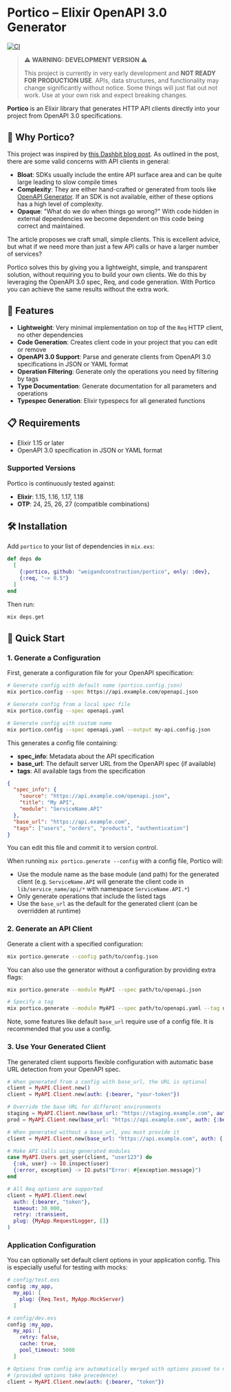 # Portico – Elixir OpenAPI 3.0 Generator

[![CI](https://github.com/weigandconstruction/portico/actions/workflows/ci.yml/badge.svg)](https://github.com/weigandconstruction/portico/actions/workflows/ci.yml)

> ⚠️ **WARNING: DEVELOPMENT VERSION** ⚠️
>
> This project is currently in very early development and **NOT READY FOR PRODUCTION USE**.
> APIs, data structures, and functionality may change significantly without notice.
> Some things will just flat out not work.
> Use at your own risk and expect breaking changes.

**Portico** is an Elixir library that generates HTTP API clients directly into your project from OpenAPI 3.0 specifications.

## 🎯 Why Portico?

This project was inspired by [this Dashbit blog post](https://dashbit.co/blog/sdks-with-req-stripe). As outlined in the
post, there are some valid concerns with API clients in general:

- **Bloat**: SDKs usually include the entire API surface area and can be quite large leading to slow compile times
- **Complexity**: They are either hand-crafted or generated from tools like [OpenAPI
  Generator](https://github.com/OpenAPITools/openapi-generator). If an SDK is not available, either of these options has
  a high level of complexity.
- **Opaque**: "What do we do when things go wrong?" With code hidden in external dependencies we become dependent on
  this code being correct and maintained.

The article proposes we craft small, simple clients. This is excellent advice, but what if we need more than just a few
API calls or have a larger number of services?

Portico solves this by giving you a lightweight, simple, and transparent solution, without requiring you to build your own
clients. We do this by leveraging the OpenAPI 3.0 spec, Req, and code generation. With Portico you can achieve the same
results without the extra work.

## 🚀 Features

- **Lightweight**: Very minimal implementation on top of the `Req` HTTP client, no other dependencies
- **Code Generation**: Creates client code in your project that you can edit or remove
- **OpenAPI 3.0 Support**: Parse and generate clients from OpenAPI 3.0 specifications in JSON or YAML format
- **Operation Filtering**: Generate only the operations you need by filtering by tags
- **Type Documentation**: Generate documentation for all parameters and operations
- **Typespec Generation**: Elixir typespecs for all generated functions

## 📋 Requirements

- Elixir 1.15 or later
- OpenAPI 3.0 specification in JSON or YAML format

### Supported Versions

Portico is continuously tested against:

- **Elixir**: 1.15, 1.16, 1.17, 1.18
- **OTP**: 24, 25, 26, 27 (compatible combinations)

## 🛠 Installation

Add `portico` to your list of dependencies in `mix.exs`:

```elixir
def deps do
  [
    {:portico, github: "weigandconstruction/portico", only: :dev},
    {:req, "~> 0.5"}
  ]
end
```

Then run:

```bash
mix deps.get
```

## 🎯 Quick Start

### 1. Generate a Configuration

First, generate a configuration file for your OpenAPI specification:

```bash
# Generate config with default name (portico.config.json)
mix portico.config --spec https://api.example.com/openapi.json

# Generate config from a local spec file
mix portico.config --spec openapi.yaml

# Generate config with custom name
mix portico.config --spec openapi.yaml --output my-api.config.json
```

This generates a config file containing:

- **spec_info**: Metadata about the API specification
- **base_url**: The default server URL from the OpenAPI spec (if available)
- **tags**: All available tags from the specification

```json
{
  "spec_info": {
    "source": "https://api.example.com/openapi.json",
    "title": "My API",
    "module": "ServiceName.API"
  },
  "base_url": "https://api.example.com",
  "tags": ["users", "orders", "products", "authentication"]
}
```

You can edit this file and commit it to version control.

When running `mix portico.generate --config` with a config file, Portico will:

- Use the module name as the base module (and path) for the generated client (e.g. `ServiceName.API` will generate
  the client code in `lib/service_name/api/*` with namespace `ServiceName.API.*`)
- Only generate operations that include the listed tags
- Use the `base_url` as the default for the generated client (can be overridden at runtime)

### 2. Generate an API Client

Generate a client with a specified configuration:

```bash
mix portico.generate --config path/to/config.json
```

You can also use the generator without a configuration by providing extra flags:

```bash
mix portico.generate --module MyAPI --spec path/to/openapi.json

# Specify a tag
mix portico.generate --module MyAPI --spec path/to/openapi.yaml --tag users
```

Note, some features like default `base_url` require use of a config file. It is recommended that you use a config.

### 3. Use Your Generated Client

The generated client supports flexible configuration with automatic base URL detection from your OpenAPI spec.

```elixir
# When generated from a config with base_url, the URL is optional
client = MyAPI.Client.new()
client = MyAPI.Client.new(auth: {:bearer, "your-token"})

# Override the base URL for different environments
staging = MyAPI.Client.new(base_url: "https://staging.example.com", auth: {:bearer, "staging-token"})
prod = MyAPI.Client.new(base_url: "https://api.example.com", auth: {:bearer, "prod-token"})

# When generated without a base_url, you must provide it
client = MyAPI.Client.new(base_url: "https://api.example.com", auth: {:bearer, "your-token"})

# Make API calls using generated modules
case MyAPI.Users.get_user(client, "user123") do
  {:ok, user} -> IO.inspect(user)
  {:error, exception} -> IO.puts("Error: #{exception.message}")
end

# All Req options are supported
client = MyAPI.Client.new(
  auth: {:bearer, "token"},
  timeout: 30_000,
  retry: :transient,
  plug: {MyApp.RequestLogger, []}
)
```

### Application Configuration

You can optionally set default client options in your application config. This is especially useful for testing with mocks:

```elixir
# config/test.exs
config :my_app,
  my_api: [
    plug: {Req.Test, MyApp.MockServer}
  ]

# config/dev.exs
config :my_app,
  my_api: [
    retry: false,
    cache: true,
    pool_timeout: 5000
  ]

# Options from config are automatically merged with options passed to new/1
# (provided options take precedence)
client = MyAPI.Client.new(auth: {:bearer, "token"})
```
